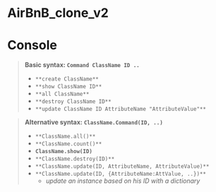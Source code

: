 # AirBnB_clone_v2
# **Console**

> **Basic syntax: `Command ClassName ID ..`**
> 
> - `**create ClassName**`
> - `**show ClassName ID**`
> - `**all ClassName**`
> - `**destroy ClassName ID**`
> - `**update ClassName ID AttributeName "AttributeValue"**`

> **Alternative syntax: `ClassName.Command(ID, ..)`**
> 
> - `**ClassName.all()**`
> - `**ClassName.count()**`
> - **`ClassName.show(ID)`**
> - `**ClassName.destroy(ID)**`
> - `**ClassName.update(ID, AttributeName, AttributeValue)**`
> - `**ClassName.update(ID, {AttributeName:AttValue, ..})**`
>     - *update an instance based on his ID with a dictionary*
